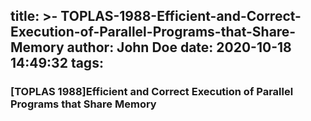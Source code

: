title: >-
  TOPLAS-1988-Efficient-and-Correct-Execution-of-Parallel-Programs-that-Share-Memory
author: John Doe
date: 2020-10-18 14:49:32
tags:
---
### [TOPLAS 1988]Efficient and Correct Execution of Parallel Programs that Share Memory